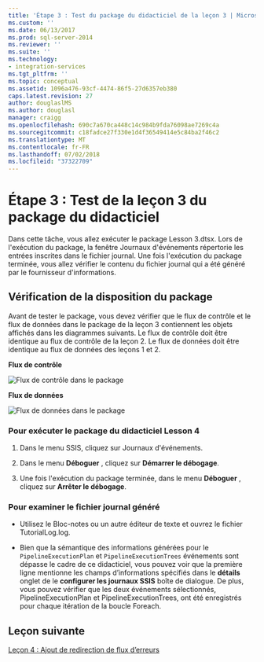 ```yaml
---
title: 'Étape 3 : Test du package du didacticiel de la leçon 3 | Microsoft Docs'
ms.custom: ''
ms.date: 06/13/2017
ms.prod: sql-server-2014
ms.reviewer: ''
ms.suite: ''
ms.technology:
- integration-services
ms.tgt_pltfrm: ''
ms.topic: conceptual
ms.assetid: 1096a476-93cf-4474-86f5-27d6357eb380
caps.latest.revision: 27
author: douglaslMS
ms.author: douglasl
manager: craigg
ms.openlocfilehash: 690c7a670ca448c14c984b9fda76098ae7269c4a
ms.sourcegitcommit: c18fadce27f330e1d4f36549414e5c84ba2f46c2
ms.translationtype: MT
ms.contentlocale: fr-FR
ms.lasthandoff: 07/02/2018
ms.locfileid: "37322709"
---
```

# <a name="step-3-testing-the-lesson-3-tutorial-package"></a>Étape 3 : Test de la leçon 3 du package du didacticiel
  Dans cette tâche, vous allez exécuter le package Lesson 3.dtsx. Lors de l'exécution du package, la fenêtre Journaux d'événements répertorie les entrées inscrites dans le fichier journal. Une fois l'exécution du package terminée, vous allez vérifier le contenu du fichier journal qui a été généré par le fournisseur d'informations.  
  
## <a name="checking-the-package-layout"></a>Vérification de la disposition du package  
 Avant de tester le package, vous devez vérifier que le flux de contrôle et le flux de données dans le package de la leçon 3 contiennent les objets affichés dans les diagrammes suivants. Le flux de contrôle doit être identique au flux de contrôle de la leçon 2. Le flux de données doit être identique au flux de données des leçons 1 et 2.  
  
 **Flux de contrôle**  
  
 ![Flux de contrôle dans le package](../../2014/tutorials/media/task4lesson2control.gif "Flux de contrôle dans le package")  
  
 **Flux de données**  
  
 ![Flux de données dans le package](../../2014/tutorials/media/task9lesson1data.gif "Flux de données dans le package")  
  
### <a name="to-run-the-lesson-4-tutorial-package"></a>Pour exécuter le package du didacticiel Lesson 4  
  
1.  Dans le menu SSIS, cliquez sur Journaux d'événements.  
  
2.  Dans le menu **Déboguer** , cliquez sur **Démarrer le débogage**.  
  
3.  Une fois l'exécution du package terminée, dans le menu **Déboguer** , cliquez sur **Arrêter le débogage**.  
  
### <a name="to-examine-the-generated-log-file"></a>Pour examiner le fichier journal généré  
  
-   Utilisez le Bloc-notes ou un autre éditeur de texte et ouvrez le fichier TutorialLog.log.  
  
-   Bien que la sémantique des informations générées pour le `PipelineExecutionPlan` et `PipelineExecutionTrees` événements sont dépasse le cadre de ce didacticiel, vous pouvez voir que la première ligne mentionne les champs d’informations spécifiés dans le **détails** onglet de le **configurer les journaux SSIS** boîte de dialogue. De plus, vous pouvez vérifier que les deux événements sélectionnés, PipelineExecutionPlan et PipelineExecutionTrees, ont été enregistrés pour chaque itération de la boucle Foreach.  
  
## <a name="next-lesson"></a>Leçon suivante  
 [Leçon 4 : Ajout de redirection de flux d’erreurs](../integration-services/lesson-4-add-error-flow-redirection-with-ssis.md)  
  
  
